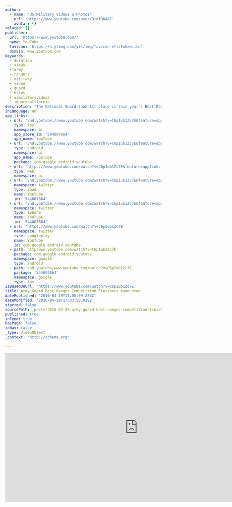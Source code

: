 ```yaml
---
author:
  - name: 'US Military Videos & Photos'
    url: 'https://www.youtube.com/user/3rdID8487'
    avatar: {}
related: []
publisher:
  url: 'https://www.youtube.com/'
  name: YouTube
  favicon: 'https://s.ytimg.com/yts/img/favicon-vflz7uhzw.ico'
  domain: www.youtube.com
keywords:
  - duration
  - views
  - army
  - rangers
  - military
  - video
  - guard
  - https
  - usmilitaryvideos
  - iguardcalifornia
description: "The National Guard took 1st place in this year's Best Ranger Competition. The first place team included CPT Robert Killian of the Colorado Army National Guard and Staff Sgt. Erich Friedlein of the Pennsylvania Army National Guard. Our videos are provided by the Department of Defense, and NATO TV."
inLanguage: en
app_links:
  - url: 'vnd.youtube://www.youtube.com/watch?v=C6pIub1Zc7E&feature=applinks'
    type: ios
    namespace: ai
    app_store_id: '544007664'
    app_name: YouTube
  - url: 'vnd.youtube://www.youtube.com/watch?v=C6pIub1Zc7E&feature=applinks'
    type: android
    namespace: ai
    app_name: YouTube
    package: com.google.android.youtube
  - url: 'https://www.youtube.com/watch?v=C6pIub1Zc7E&feature=applinks'
    type: web
    namespace: ai
  - url: 'vnd.youtube://www.youtube.com/watch?v=C6pIub1Zc7E&feature=applinks'
    namespace: twitter
    type: ipad
    name: YouTube
    id: '544007664'
  - url: 'vnd.youtube://www.youtube.com/watch?v=C6pIub1Zc7E&feature=applinks'
    namespace: twitter
    type: iphone
    name: YouTube
    id: '544007664'
  - url: 'https://www.youtube.com/watch?v=C6pIub1Zc7E'
    namespace: twitter
    type: googleplay
    name: YouTube
    id: com.google.android.youtube
  - path: http/www.youtube.com/watch?v=C6pIub1Zc7E
    package: com.google.android.youtube
    namespace: google
    type: android
  - path: vnd.youtube/www.youtube.com/watch?v=C6pIub1Zc7E
    package: '544007664'
    namespace: google
    type: ios
isBasedOnUrl: 'https://www.youtube.com/watch?v=C6pIub1Zc7E'
title: Army Guard Best Ranger Competition Finishers Announced
datePublished: '2016-04-29T17:05:09.233Z'
dateModified: '2016-04-29T17:03:58.019Z'
starred: false
sourcePath: _posts/2016-04-29-army-guard-best-ranger-competition-finishers-announced.md
published: true
inFeed: true
hasPage: false
inNav: false
_type: VideoObject
_context: 'http://schema.org'

---
```

<iframe src="https://cdn.embedly.com/widgets/media.html?src=https%3A%2F%2Fwww.youtube.com%2Fembed%2FC6pIub1Zc7E%3Ffeature%3Doembed&amp;url=https%3A%2F%2Fwww.youtube.com%2Fwatch%3Fv%3DC6pIub1Zc7E&amp;image=https%3A%2F%2Fi.ytimg.com%2Fvi%2FC6pIub1Zc7E%2Fhqdefault.jpg&amp;key=b7d04c9b404c499eba89ee7072e1c4f7&amp;type=text%2Fhtml&amp;schema=youtube" width="854" height="480" scrolling="no" frameborder="0" allowfullscreen="" style=""></iframe>